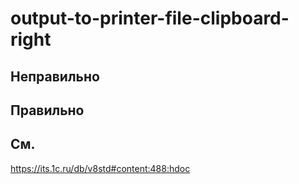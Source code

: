 # output-to-printer-file-clipboard-right

## Неправильно

## Правильно

## См.

https://its.1c.ru/db/v8std#content:488:hdoc
